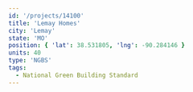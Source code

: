 ```yaml
---
id: '/projects/14100'
title: 'Lemay Homes'
city: 'Lemay'
state: 'MO'
position: { 'lat': 38.531805, 'lng': -90.284146 }
units: 40
type: 'NGBS'
tags:
  - National Green Building Standard
---
```

